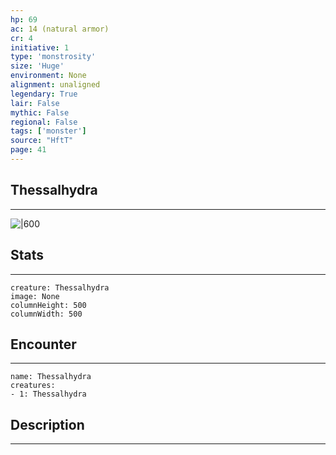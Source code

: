 ```yaml
---
hp: 69
ac: 14 (natural armor)
cr: 4
initiative: 1
type: 'monstrosity'    
size: 'Huge'
environment: None
alignment: unaligned
legendary: True
lair: False
mythic: False
regional: False
tags: ['monster']
source: "HftT"
page: 41
---
```


## Thessalhydra
---

![|600](https://5e.tools/img/bestiary/HftT/Thessalhydra.jpg)

## Stats
---

```statblock
creature: Thessalhydra
image: None
columnHeight: 500
columnWidth: 500
```

## Encounter
---

```encounter-table
name: Thessalhydra
creatures:
- 1: Thessalhydra
```

## Description
---




